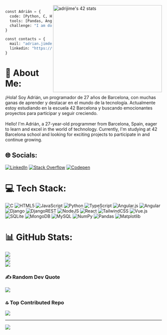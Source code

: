 <a href="https://github.com/oakoudad/badge42">
  <img src="https://badge.mediaplus.ma/greenbinary/adrijime?1337Badge=off&UM6P=off" alt="adrijime's 42 stats" width="350px" height="280px" alt="davifer2's 42 stats" align="right"/>
</a>
  
```py
const Adrián = {
  code: [Python, C, HTML, CSS, JavaScript, NodeJS, TypeScript],
  tools: [Pandas, Angular],
  challenge: "I am doing the course at 42 Barcelona"
}
```
```py
const contacts = {
  mail: "adrian.jimdev@gmail.com",
  linkedin: "https://www.linkedin.com/in/adrian5j"
}
```

# 💫 About Me:
¡Hola! Soy Adrián, un programador de 27 años de Barcelona, con muchas ganas de aprender y destacar en el mundo de la tecnología. Actualmente estoy estudiando en la escuela 42 Barcelona y buscando emocionantes proyectos para participar y seguir creciendo.<br><br>Hello! I'm Adrián, a 27-year-old programmer from Barcelona, Spain, eager to learn and excel in the world of technology. Currently, I'm studying at 42 Barcelona school and looking for exciting projects to participate in and continue growing.


## 🌐 Socials:
[![LinkedIn](https://img.shields.io/badge/LinkedIn-%230077B5.svg?logo=linkedin&logoColor=white)](https://linkedin.com/in/adrian5j) [![Stack Overflow](https://img.shields.io/badge/-Stackoverflow-FE7A16?logo=stack-overflow&logoColor=white)](https://stackoverflow.com/users/337173) [![Codepen](https://img.shields.io/badge/Codepen-000000?style=for-the-badge&logo=codepen&logoColor=white)](https://codepen.io/Madrix5) 

# 💻 Tech Stack:
![C](https://img.shields.io/badge/c-%2300599C.svg?style=plastic&logo=c&logoColor=white) ![HTML5](https://img.shields.io/badge/html5-%23E34F26.svg?style=plastic&logo=html5&logoColor=white) ![JavaScript](https://img.shields.io/badge/javascript-%23323330.svg?style=plastic&logo=javascript&logoColor=%23F7DF1E) ![Python](https://img.shields.io/badge/python-3670A0?style=plastic&logo=python&logoColor=ffdd54) ![TypeScript](https://img.shields.io/badge/typescript-%23007ACC.svg?style=plastic&logo=typescript&logoColor=white) ![Angular.js](https://img.shields.io/badge/angular.js-%23E23237.svg?style=plastic&logo=angularjs&logoColor=white) ![Angular](https://img.shields.io/badge/angular-%23DD0031.svg?style=plastic&logo=angular&logoColor=white) ![Django](https://img.shields.io/badge/django-%23092E20.svg?style=plastic&logo=django&logoColor=white) ![DjangoREST](https://img.shields.io/badge/DJANGO-REST-ff1709?style=plastic&logo=django&logoColor=white&color=ff1709&labelColor=gray) ![NodeJS](https://img.shields.io/badge/node.js-6DA55F?style=plastic&logo=node.js&logoColor=white) ![React](https://img.shields.io/badge/react-%2320232a.svg?style=plastic&logo=react&logoColor=%2361DAFB) ![TailwindCSS](https://img.shields.io/badge/tailwindcss-%2338B2AC.svg?style=plastic&logo=tailwind-css&logoColor=white) ![Vue.js](https://img.shields.io/badge/vue.js-%2335495e.svg?style=plastic&logo=vuedotjs&logoColor=%234FC08D) ![SQLite](https://img.shields.io/badge/sqlite-%2307405e.svg?style=plastic&logo=sqlite&logoColor=white) ![MongoDB](https://img.shields.io/badge/MongoDB-%234ea94b.svg?style=plastic&logo=mongodb&logoColor=white) ![MySQL](https://img.shields.io/badge/mysql-%2300000f.svg?style=plastic&logo=mysql&logoColor=white) ![NumPy](https://img.shields.io/badge/numpy-%23013243.svg?style=plastic&logo=numpy&logoColor=white) ![Pandas](https://img.shields.io/badge/pandas-%23150458.svg?style=plastic&logo=pandas&logoColor=white) ![Matplotlib](https://img.shields.io/badge/Matplotlib-%23ffffff.svg?style=plastic&logo=Matplotlib&logoColor=black)
# 📊 GitHub Stats:
![](https://github-readme-stats.vercel.app/api?username=Madrix5&theme=dracula&hide_border=false&include_all_commits=true&count_private=true)<br/>
![](https://github-readme-streak-stats.herokuapp.com/?user=Madrix5&theme=dracula&hide_border=false)<br/>
![](https://github-readme-stats.vercel.app/api/top-langs/?username=Madrix5&theme=dracula&hide_border=false&include_all_commits=true&count_private=true&layout=compact)

### ✍️ Random Dev Quote
![](https://quotes-github-readme.vercel.app/api?type=horizontal&theme=radical)

### 🔝 Top Contributed Repo
![](https://github-contributor-stats.vercel.app/api?username=Madrix5&limit=5&theme=dracula&combine_all_yearly_contributions=true)

---
[![](https://visitcount.itsvg.in/api?id=Madrix5&icon=0&color=11)](https://visitcount.itsvg.in)
